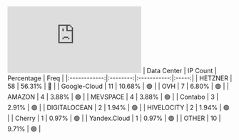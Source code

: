 ![Diagramm](https://github.com/obajay/StateSync-snapshots/blob/main/Projects/Umee/1/README.md)
| Data Center | IP Count | Percentage | Freq |
|:------------:|:--------:|:-----------:|:-----:|
| HETZNER | 58 | 56.31% | 🔴 |
| Google-Cloud | 11 | 10.68% | 🟢 |
| OVH | 7 | 6.80% | 🟢 |
| AMAZON | 4 | 3.88% | 🟢 |
| MEVSPACE | 4 | 3.88% | 🟢 |
| Contabo | 3 | 2.91% | 🟢 |
| DIGITALOCEAN | 2 | 1.94% | 🟢 |
| HIVELOCITY | 2 | 1.94% | 🟢 |
| Cherry | 1 | 0.97% | 🟢 |
| Yandex.Cloud | 1 | 0.97% | 🟢 |
| OTHER | 10 | 9.71% | 🟢 |